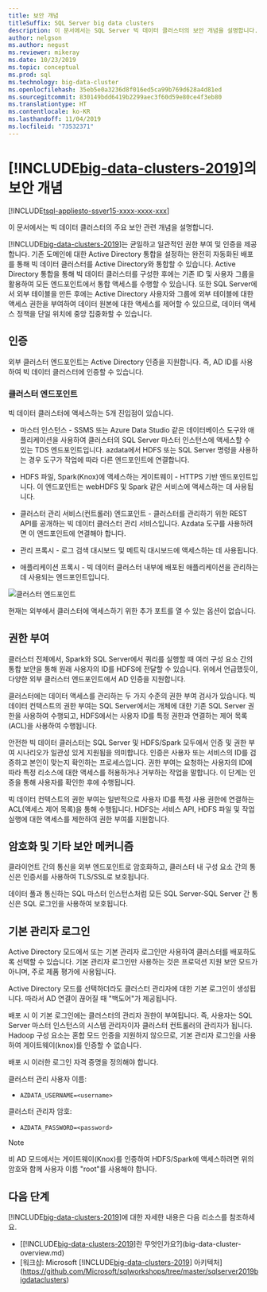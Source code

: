 ```yaml
---
title: 보안 개념
titleSuffix: SQL Server big data clusters
description: 이 문서에서는 SQL Server 빅 데이터 클러스터의 보안 개념을 설명합니다. 여기에는 클러스터 엔드포인트 및 클러스터 인증 설명이 포함됩니다.
author: nelgson
ms.author: negust
ms.reviewer: mikeray
ms.date: 10/23/2019
ms.topic: conceptual
ms.prod: sql
ms.technology: big-data-cluster
ms.openlocfilehash: 35eb5e0a3236d8f016ed5ca99b769d628a4d81ed
ms.sourcegitcommit: 830149bdd6419b2299aec3f60d59e80ce4f3eb80
ms.translationtype: HT
ms.contentlocale: ko-KR
ms.lasthandoff: 11/04/2019
ms.locfileid: "73532371"
---
```

# <a name="security-concepts-for-includebig-data-clusters-2019includesssbigdataclusters-ss-novermd"></a>[!INCLUDE[big-data-clusters-2019](../includes/ssbigdataclusters-ss-nover.md)]의 보안 개념

[!INCLUDE[tsql-appliesto-ssver15-xxxx-xxxx-xxx](../includes/tsql-appliesto-ssver15-xxxx-xxxx-xxx.md)]

이 문서에서는 빅 데이터 클러스터의 주요 보안 관련 개념을 설명합니다.

[!INCLUDE[big-data-clusters-2019](../includes/ssbigdataclusters-ss-nover.md)]는 균일하고 일관적인 권한 부여 및 인증을 제공합니다. 기존 도메인에 대한 Active Directory 통합을 설정하는 완전히 자동화된 배포를 통해 빅 데이터 클러스터를 Active Directory와 통합할 수 있습니다. Active Directory 통합을 통해 빅 데이터 클러스터를 구성한 후에는 기존 ID 및 사용자 그룹을 활용하여 모든 엔드포인트에서 통합 액세스를 수행할 수 있습니다. 또한 SQL Server에서 외부 테이블을 만든 후에는 Active Directory 사용자와 그룹에 외부 테이블에 대한 액세스 권한을 부여하여 데이터 원본에 대한 액세스를 제어할 수 있으므로, 데이터 액세스 정책을 단일 위치에 중앙 집중화할 수 있습니다.

## <a name="authentication"></a>인증

외부 클러스터 엔드포인트는 Active Directory 인증을 지원합니다. 즉, AD ID를 사용하여 빅 데이터 클러스터에 인증할 수 있습니다.

### <a name="cluster-endpoints"></a>클러스터 엔드포인트

빅 데이터 클러스터에 액세스하는 5개 진입점이 있습니다.

* 마스터 인스턴스 - SSMS 또는 Azure Data Studio 같은 데이터베이스 도구와 애플리케이션을 사용하여 클러스터의 SQL Server 마스터 인스턴스에 액세스할 수 있는 TDS 엔드포인트입니다. azdata에서 HDFS 또는 SQL Server 명령을 사용하는 경우 도구가 작업에 따라 다른 엔드포인트에 연결합니다.

* HDFS 파일, Spark(Knox)에 액세스하는 게이트웨이 - HTTPS 기반 엔드포인트입니다. 이 엔드포인트는 webHDFS 및 Spark 같은 서비스에 액세스하는 데 사용됩니다.

* 클러스터 관리 서비스(컨트롤러) 엔드포인트 - 클러스터를 관리하기 위한 REST API를 공개하는 빅 데이터 클러스터 관리 서비스입니다. Azdata 도구를 사용하려면 이 엔드포인트에 연결해야 합니다.

* 관리 프록시 - 로그 검색 대시보드 및 메트릭 대시보드에 액세스하는 데 사용됩니다.

* 애플리케이션 프록시 - 빅 데이터 클러스터 내부에 배포된 애플리케이션을 관리하는 데 사용되는 엔드포인트입니다.

![클러스터 엔드포인트](media/concept-security/cluster_endpoints.png)

현재는 외부에서 클러스터에 액세스하기 위한 추가 포트를 열 수 있는 옵션이 없습니다.

## <a name="authorization"></a>권한 부여

클러스터 전체에서, Spark와 SQL Server에서 쿼리를 실행할 때 여러 구성 요소 간의 통합 보안을 통해 원래 사용자의 ID를 HDFS에 전달할 수 있습니다. 위에서 언급했듯이, 다양한 외부 클러스터 엔드포인트에서 AD 인증을 지원합니다.

클러스터에는 데이터 액세스를 관리하는 두 가지 수준의 권한 부여 검사가 있습니다. 빅 데이터 컨텍스트의 권한 부여는 SQL Server에서는 개체에 대한 기존 SQL Server 권한을 사용하여 수행되고, HDFS에서는 사용자 ID를 특정 권한과 연결하는 제어 목록(ACL)을 사용하여 수행됩니다.

안전한 빅 데이터 클러스터는 SQL Server 및 HDFS/Spark 모두에서 인증 및 권한 부여 시나리오가 일관성 있게 지원됨을 의미합니다. 인증은 사용자 또는 서비스의 ID를 검증하고 본인이 맞는지 확인하는 프로세스입니다. 권한 부여는 요청하는 사용자의 ID에 따라 특정 리소스에 대한 액세스를 허용하거나 거부하는 작업을 말합니다. 이 단계는 인증을 통해 사용자를 확인한 후에 수행됩니다.

빅 데이터 컨텍스트의 권한 부여는 일반적으로 사용자 ID를 특정 사용 권한에 연결하는 ACL(액세스 제어 목록)을 통해 수행됩니다. HDFS는 서비스 API, HDFS 파일 및 작업 실행에 대한 액세스를 제한하여 권한 부여를 지원합니다.

## <a name="encryption-and-other-security-mechanisms"></a>암호화 및 기타 보안 메커니즘

클라이언트 간의 통신을 외부 엔드포인트로 암호화하고, 클러스터 내 구성 요소 간의 통신은 인증서를 사용하여 TLS/SSL로 보호됩니다.

데이터 풀과 통신하는 SQL 마스터 인스턴스처럼 모든 SQL Server-SQL Server 간 통신은 SQL 로그인을 사용하여 보호됩니다.

## <a name="basic-administrator-login"></a>기본 관리자 로그인

Active Directory 모드에서 또는 기본 관리자 로그인만 사용하여 클러스터를 배포하도록 선택할 수 있습니다. 기본 관리자 로그인만 사용하는 것은 프로덕션 지원 보안 모드가 아니며, 주로 제품 평가에 사용됩니다.

Active Directory 모드를 선택하더라도 클러스터 관리자에 대한 기본 로그인이 생성됩니다. 따라서 AD 연결이 끊어질 때 "백도어"가 제공됩니다.

배포 시 이 기본 로그인에는 클러스터의 관리자 권한이 부여됩니다. 즉, 사용자는 SQL Server 마스터 인스턴스의 시스템 관리자이자 클러스터 컨트롤러의 관리자가 됩니다.
Hadoop 구성 요소는 혼합 모드 인증을 지원하지 않으므로, 기본 관리자 로그인을 사용하여 게이트웨이(knox)를 인증할 수 없습니다.


배포 시 이러한 로그인 자격 증명을 정의해야 합니다.

클러스터 관리 사용자 이름:
 + `AZDATA_USERNAME=<username>`

클러스터 관리자 암호:  
 + `AZDATA_PASSWORD=<password>`

> [!NOTE]
> 비 AD 모드에서는 게이트웨이(Knox)를 인증하여 HDFS/Spark에 액세스하려면 위의 암호와 함께 사용자 이름 "root"를 사용해야 합니다.

## <a name="next-steps"></a>다음 단계

[!INCLUDE[big-data-clusters-2019](../includes/ssbigdataclusters-ss-nover.md)]에 대한 자세한 내용은 다음 리소스를 참조하세요.

- [[!INCLUDE[big-data-clusters-2019](../includes/ssbigdataclusters-ver15.md)]란 무엇인가요?](big-data-cluster-overview.md)
- [워크샵: Microsoft [!INCLUDE[big-data-clusters-2019](../includes/ssbigdataclusters-ss-nover.md)] 아키텍처](https://github.com/Microsoft/sqlworkshops/tree/master/sqlserver2019bigdataclusters)
